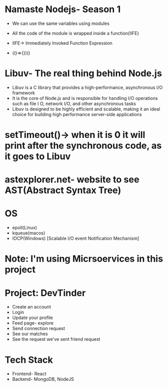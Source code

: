 # Namaste Nodejs- Season 1
- We can use the same variables using modules
- All the code of the module is wrapped inside a function(IIFE)

- IIFE-> Immediately Invoked Function Expression
- (()=>{})()

# Libuv- The real thing behind Node.js

- Libuv is a C library that provides a high-performance, asynchronous I/O framework
- It is the core of Node.js and is responsible for handling I/O operations such as file I
O, network I/O, and other asynchronous tasks
- Libuv is designed to be highly efficient and scalable, making it an ideal choice for building high
performance server-side applications


# setTimeout()-> when it is 0 it will print after the synchronous code, as it goes to Libuv  

# astexplorer.net- website to see AST(Abstract Syntax Tree)

# OS
- epoll(Linux)
- kqueue(macos)
- IOCP(Windows)
[Scalable I/O event Notification Mechanism]

# Note: I'm using Micrsoervices in this project

# Project: DevTinder
- Create an account
- Login
- Update your profile
- Feed page- explore
- Send connection request
- See our matches
- See the request we've sent friend request

# Tech Stack
- Frontend- React
- Backend- MongoDB, NodeJS

